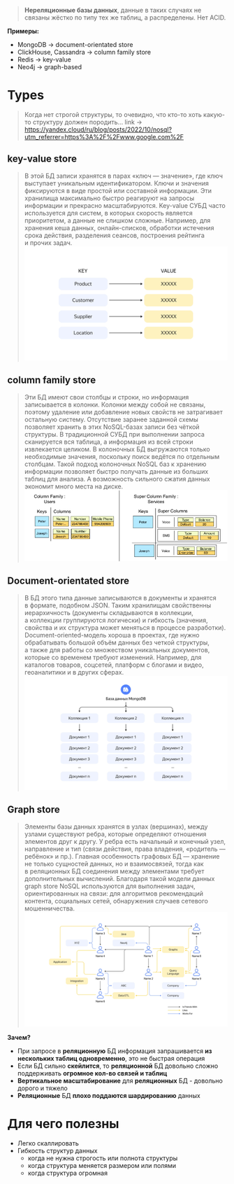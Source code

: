 > **Нереляционные базы данных**, данные в таких случаях не связаны жёстко по типу тех же таблиц, а распределены. 
> Нет ACID.

**Примеры:**
* MongoDB -> document-orientated store
* ClickHouse, Cassandra -> column family store
* Redis -> key-value
* Neo4j -> graph-based
# Types
> Когда нет строгой структуры, то очевидно, что кто-то хоть какую-то структуру должен породить...
> link -> https://yandex.cloud/ru/blog/posts/2022/10/nosql?utm_referrer=https%3A%2F%2Fwww.google.com%2F
## key-value store
> В этой БД записи хранятся в парах «ключ — значение», где ключ выступает уникальным идентификатором. Ключи и значения фиксируются в виде простой или составной информации. Эти хранилища максимально быстро реагируют на запросы информации и прекрасно масштабируются.
> Key-value СУБД часто используется для систем, в которых скорость является приоритетом, а данные не слишком сложные. Например, для хранения кеша данных, онлайн-списков, обработки истечения срока действия, разделения сеансов, построения рейтинга и прочих задач.
![nosql-1.png.webp](image-storage/nosql-1.png.webp)
## column family store
> Эти БД имеют свои столбцы и строки, но информация записывается в колонки. Колонки между собой не связаны, поэтому удаление или добавление новых свойств не затрагивает остальную систему. Отсутствие заранее заданной схемы позволяет хранить в этих NoSQL-базах записи без чёткой структуры.
> В традиционной СУБД при выполнении запроса сканируется вся таблица, а информация из всей строки извлекается целиком. В колоночных БД выгружаются только необходимые значения, поскольку поиск ведётся по отдельным столбцам. Такой подход колоночных NoSQL баз к хранению информации позволяет быстро получать данные из больших таблиц для анализа. А возможность сильного сжатия данных экономит много места на диске.
![Example-of-column-and-super-column-families.png](image-storage/Example-of-column-and-super-column-families.png)

## Document-orientated store
> В БД этого типа данные записываются в документы и хранятся в формате, подобном JSON. Таким хранилищам свойственны иерархичность (документы складываются в коллекции, а коллекции группируются логически) и гибкость (значения, свойства и их структура может меняться в процессе разработки).
Document-oriented-модель хороша в проектах, где нужно обрабатывать большой объём данных без четкой структуры, а также для работы со множеством уникальных документов, которые со временем требуют изменений. Например, для каталогов товаров, соцсетей, платформ с блогами и видео, геоаналитики и в других сферах.
![nosql-3.png.webp](image-storage/nosql-3.png.webp)

## Graph store
> Элементы базы данных хранятся в узлах (вершинах), между узлами существуют ребра, которые определяют отношения элементов друг к другу. У ребра есть начальный и конечный узел, направление и тип (связи действия, права владения, «родитель — ребёнок» и пр.). Главная особенность графовых БД — хранение не только сущностей данных, но и взаимосвязей, тогда как в реляционных БД соединения между элементами требует дополнительных вычислений.
Благодаря такой модели данных graph store NoSQL используются для выполнения задач, ориентированных на связи: для алгоритмов рекомендаций контента, социальных сетей, обнаружения случаев сетевого мошенничества.
![nosql-4.png.webp](image-storage/nosql-4.png.webp)

**Зачем?** 
* При запросе в **реляционную** БД информация запрашивается **из нескольких таблиц одновременно**, это не быстрая операция
* Если БД сильно **скейлится**, то **реляционной** БД довольно сложно поддерживать **огромное кол-во связей и таблиц**
* **Вертикальное масштабирование** для **реляционных** БД - довольно дорого и тяжело
* **Реляционные** БД **плохо поддаются шардированию** данных
# Для чего полезны
* Легко скаллировать
* Гибкость структур данных
	* когда не нужна строгость или полнота структуры
	* когда структура меняется размером или полями
	* когда структура огромная
